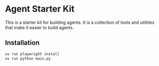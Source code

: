 # Agent Starter Kit

This is a starter kit for building agents. It is a collection of tools and utilities that make it easier to build agents.

## Installation

```bash
uv run playwright install
uv run python main.py
```
